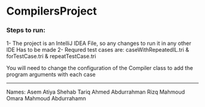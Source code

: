 # CompilersProject

<h3>Steps to run:</h3>

1- The project is an IntelliJ IDEA File, so any changes to run it in any other IDE Has to be made
2- Requred test cases are:
 caseWithRepeatedIL.tri  & forTestCase.tri  & repeatTestCase.tri
 
 You will need to change the configuration of the Compiler class to add the program arguments with each case
 <hr>
 Names:
 Asem Atiya Shehab
 Tariq Ahmed Abdurrahman Rizq
 Mahmoud Omara Mahmoud Abdurrahamn 
 
